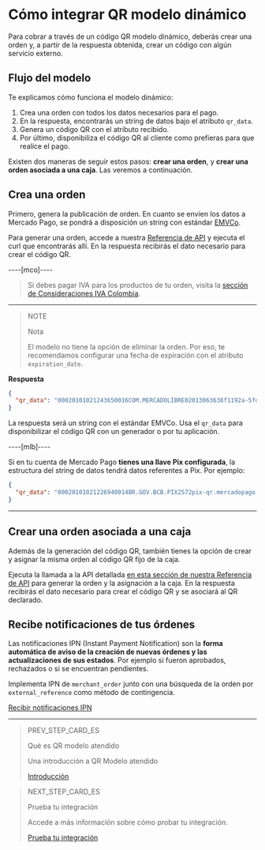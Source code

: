 # Cómo integrar QR modelo dinámico

Para cobrar a través de un código QR modelo dinámico, deberás crear una orden y, a partir de la respuesta obtenida, crear un código con algún servicio externo.

## Flujo del modelo

Te explicamos cómo funciona el modelo dinámico:

1. Crea una orden con todos los datos necesarios para el pago.
2. En la respuesta, encontrarás un string de datos bajo el atributo `qr_data`.
3. Genera un código QR con el atributo recibido.
4. Por último, disponibiliza el código QR al cliente como prefieras para que realice el pago.

Existen dos maneras de seguir estos pasos: **crear una orden**, y **crear una orden asociada a una caja**. Las veremos a continuación.

## Crea una orden

Primero, genera la publicación de orden. En cuanto se envíen los datos a Mercado Pago, se pondrá a disposición un string con estándar [EMVCo](https://www.emvco.com/emv-technologies/qrcodes).

Para generar una orden, accede a nuestra [Referencia de API](/developers/es/reference/qr-dynamic/_instore_orders_qr_seller_collectors_user_id_pos_external_pos_id_qrs/post) y ejecuta el curl que encontrarás allí. En la respuesta recibirás el dato necesario para crear el código QR.


----[mco]----
> Si debes pagar IVA para los productos de tu orden, visita la [sección de Consideraciones IVA Colombia](/developers/es/guides/additional-content/localization/iva-colombia).
------------

> NOTE
>
> Nota
>
> El modelo no tiene la opción de eliminar la orden. Por eso, te recomendamos configurar una fecha de expiración con el atributo `expiration_date`.

**Respuesta**

```json
{
  "qr_data": "00020101021243650016COM.MERCADOLIBRE02013063638f1192a-5fd1-4180-a180-8bcae3556bc35204000053039865802BR5925IZABEL AAAA DE MELO6007BARUERI62070503***63040B6D"
}
```
La respuesta será un string con el estándar EMVCo. Usa el `qr_data` para disponibilizar el código QR con un generador o por tu aplicación.

----[mlb]----

Si en tu cuenta de Mercado Pago **tienes una llave Pix configurada**, la estructura del string de datos tendrá datos referentes a Pix.
Por ejemplo:

```json
{
  "qr_data": "00020101021226940014BR.GOV.BCB.PIX2572pix-qr.mercadopago.com/instore/o/v2/fdf9ece0-6137-4e1e-a49d-94f55ec9eee25204000053039865802BR5925FELIPE AAAAAA AAAAA 6009SAO PAULO62070503***6304B61D"
}
```

------------


## Crear una orden asociada a una caja

Además de la generación del código QR, también tienes la opción de crear y asignar la misma orden al código QR fijo de la caja.

Ejecuta la llamada a la API detallada [en esta sección de nuestra Referencia de API](/developers/es/reference/qr-dynamic/_instore_orders_qr_seller_collectors_user_id_pos_external_pos_id_qrs/put) para generar la orden y la asignación a la caja. En la respuesta recibirás el dato necesario para crear el código QR y se asociará al QR declarado.


## Recibe notificaciones de tus órdenes

Las notificaciones IPN (Instant Payment Notification) son la **forma automática de aviso de la creación de nuevas órdenes y las actualizaciones de sus estados**. Por ejemplo si fueron aprobados, rechazados o si se encuentran pendientes.

Implementa IPN de `merchant_order` junto con una búsqueda de la orden por `external_reference` como método de contingencia.

[Recibir notificaciones IPN](https://www.mercadopago[FAKER][URL][DOMAIN]/developers/es/guides/notifications/ipn/introduction)


---

> PREV_STEP_CARD_ES
>
> Qué es QR modelo atendido
>
> Una introducción a QR Modelo atendido
>
> [Introducción](/developers/es/docs/qr-code/qr-attended-model/introduction)

> NEXT_STEP_CARD_ES
>
> Prueba tu integración
>
> Accede a más información sobre cómo probar tu integración.
>
> [Prueba tu integración](/developers/es/docs/qr-code/qr-dynamic-model/qr-integration-test)